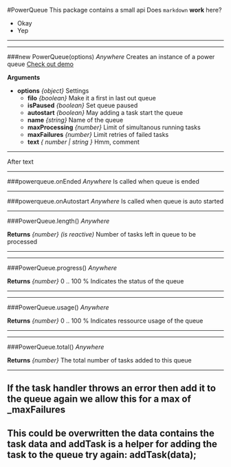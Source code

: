 #PowerQueue
This package contains a small api
Does `markdown` __work__ here?
* Okay
* Yep
---

---
###new PowerQueue(options)    *Anywhere*
Creates an instance of a power queue 
[Check out demo](http://power-queue-test.meteor.com/)

__Arguments__

* __options__  *{object}*
Settings
  * __filo__  *{boolean}*
Make it a first in last out queue
  * __isPaused__  *{boolean}*
Set queue paused
  * __autostart__  *{boolean}*
May adding a task start the queue
  * __name__  *{string}*
Name of the queue
  * __maxProcessing__  *{number}*
Limit of simultanous running tasks
  * __maxFailures__  *{number}*
Limit retries of failed tasks
  * __text__  *{ number | string }*
Hmm, comment

---
After text

---
###powerqueue.onEnded    *Anywhere*
Is called when queue is ended

---
###powerqueue.onAutostart    *Anywhere*
Is called when queue is auto started

---
###PowerQueue.length()    *Anywhere*

__Returns__  *{number}*  *(is reactive)*
Number of tasks left in queue to be processed

---

---
###PowerQueue.progress()    *Anywhere*

__Returns__  *{number}*
0 .. 100 % Indicates the status of the queue

---

---
###PowerQueue.usage()    *Anywhere*

__Returns__  *{number}*
0 .. 100 % Indicates ressource usage of the queue

---

---
###PowerQueue.total()    *Anywhere*

__Returns__  *{number}*
The total number of tasks added to this queue

---
If the task handler throws an error then add it to the queue again
we allow this for a max of _maxFailures
---
This could be overwritten the data contains the task data and addTask
is a helper for adding the task to the queue
try again: addTask(data);
---
